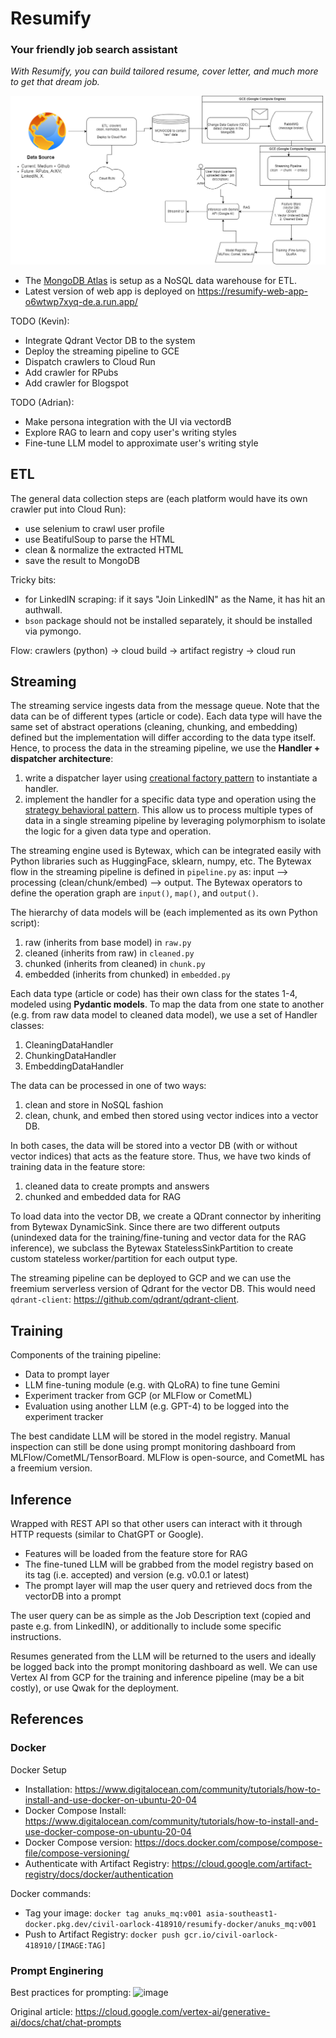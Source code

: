 # Resumify

### Your friendly job search assistant

*With Resumify, you can build tailored resume, cover letter, and much more to get that dream job.*

![](architecture-resumify.png)

- The [MongoDB Atlas](https://cloud.mongodb.com/v2/660abf1ce806e029b03e3496#/overview) is setup as a NoSQL data warehouse for ETL.
- Latest version of web app is deployed on https://resumify-web-app-o6wtwp7xyq-de.a.run.app/

TODO (Kevin):

- Integrate Qdrant Vector DB to the system
- Deploy the streaming pipeline to GCE
- Dispatch crawlers to Cloud Run
- Add crawler for RPubs
- Add crawler for Blogspot

TODO (Adrian):

- Make persona integration with the UI via vectordB
- Explore RAG to learn and copy user's writing styles
- Fine-tune LLM model to approximate user's writing style

## ETL

The general data collection steps are (each platform would have its own crawler put into Cloud Run):

- use selenium to crawl user profile
- use BeatifulSoup to parse the HTML
- clean & normalize the extracted HTML
- save the result to MongoDB

Tricky bits:
- for LinkedIN scraping: if it says "Join LinkedIN" as the Name, it has hit an authwall.
- `bson` package should not be installed separately, it should be installed via pymongo.

Flow: crawlers (python) -> cloud build -> artifact registry -> cloud run

## Streaming

The streaming service ingests data from the message queue. Note that the data can be of different types (article or code). Each data type will have the same set of abstract operations (cleaning, chunking, and embedding) defined but the implementation will differ according to the data type itself. Hence, to process the data in the streaming pipeline, we use the **Handler + dispatcher architecture**:
1. write a dispatcher layer using [creational factory pattern](https://refactoring.guru/design-patterns/abstract-factory) to instantiate a handler.
2. implement the handler for a specific data type and operation using the [strategy behavioral pattern](https://refactoring.guru/design-patterns/strategy). This allow us to process multiple types of data in a single streaming pipeline by leveraging polymorphism to isolate the logic for a given data type and operation.

The streaming engine used is Bytewax, which can be integrated easily with Python libraries such as HuggingFace, sklearn, numpy, etc. The Bytewax flow in the streaming pipeline is defined in `pipeline.py` as: input --> processing (clean/chunk/embed) --> output. The Bytewax operators to define the operation graph are `input()`, `map()`, and `output()`.

The hierarchy of data models will be (each implemented as its own Python script):

1. raw (inherits from base model) in `raw.py`
2. cleaned (inherits from raw) in `cleaned.py`
3. chunked (inherits from cleaned) in `chunk.py`
4. embedded (inherits from chunked) in `embedded.py`

Each data type (article or code) has their own class for the states 1-4, modeled using **Pydantic models**. To map the data from one state to another (e.g. from raw data model to cleaned data model), we use a set of Handler classes:

1. CleaningDataHandler
2. ChunkingDataHandler
3. EmbeddingDataHandler 

The data can be processed in one of two ways:

1. clean and store in NoSQL fashion
2. clean, chunk, and embed then stored using vector indices into a vector DB.

In both cases, the data will be stored into a vector DB (with or without vector indices) that acts as the feature store. Thus, we have two kinds of training data in the feature store:

1. cleaned data to create prompts and answers
2. chunked and embedded data for RAG

To load data into the vector DB, we create a QDrant connector by inheriting from Bytewax DynamicSink. Since there are two different outputs (unindexed data for the training/fine-tuning and vector data for the RAG inference), we subclass the Bytewax StatelessSinkPartition to create custom stateless worker/partition for each output type.

The streaming pipeline can be deployed to GCP and we can use the freemium serverless version of Qdrant for the vector DB. This would need `qdrant-client`: https://github.com/qdrant/qdrant-client.

## Training

Components of the training pipeline:

- Data to prompt layer
- LLM fine-tuning module (e.g. with QLoRA) to fine tune Gemini
- Experiment tracker from GCP (or MLFlow or CometML)
- Evaluation using another LLM (e.g. GPT-4) to be logged into the experiment tracker

The best candidate LLM will be stored in the model registry. Manual inspection can still be done using prompt monitoring dashboard from MLFlow/CometML/TensorBoard. MLFlow is open-source, and CometML has a freemium version.

## Inference

Wrapped with REST API so that other users can interact with it through HTTP requests (similar to ChatGPT or Google).

- Features will be loaded from the feature store for RAG
- The fine-tuned LLM will be grabbed from the model registry based on its tag (i.e. accepted) and version (e.g. v0.0.1 or latest)
- The prompt layer will map the user query and retrieved docs from the vectorDB into a prompt

The user query can be as simple as the Job Description text (copied and paste e.g. from LinkedIN), or additionally to include some specific instructions.

Resumes generated from the LLM will be returned to the users and ideally be logged back into the prompt monitoring dashboard as well. We can use Vertex AI from GCP for the training and inference pipeline (may be a bit costly), or use Qwak for the deployment.

## References

### Docker

Docker Setup

- Installation: https://www.digitalocean.com/community/tutorials/how-to-install-and-use-docker-on-ubuntu-20-04
- Docker Compose Install: https://www.digitalocean.com/community/tutorials/how-to-install-and-use-docker-compose-on-ubuntu-20-04
- Docker Compose version: https://docs.docker.com/compose/compose-file/compose-versioning/
- Authenticate with Artifact Registry: https://cloud.google.com/artifact-registry/docs/docker/authentication

Docker commands:

- Tag your image: `docker tag anuks_mq:v001 asia-southeast1-docker.pkg.dev/civil-oarlock-418910/resumify-docker/anuks_mq:v001`
- Push to Artifact Registry: `docker push gcr.io/civil-oarlock-418910/[IMAGE:TAG]`

### Prompt Enginering

Best practices for prompting:
![image](https://github.com/Physicist91/resume/assets/4892798/4df43460-d9cd-41df-8f59-0dfdcf2f9af4)

Original article: https://cloud.google.com/vertex-ai/generative-ai/docs/chat/chat-prompts
